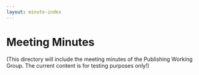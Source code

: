```yaml
---
layout: minute-index
---
```


# Meeting Minutes

(This directory will include the meeting minutes of the Publishing Working Group. The current content is for testing purposes only!)
